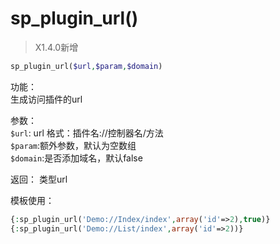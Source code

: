 # sp_plugin_url()

> X1.4.0新增

```php
sp_plugin_url($url,$param,$domain)
```

功能：  
生成访问插件的url

参数：  
`$url`: url 格式：插件名://控制器名/方法  
`$param`:额外参数，默认为空数组  
`$domain`:是否添加域名，默认false

返回：
类型url

模板使用：
```php
{:sp_plugin_url('Demo://Index/index',array('id'=>2),true)}
{:sp_plugin_url('Demo://List/index',array('id'=>2))}
```
